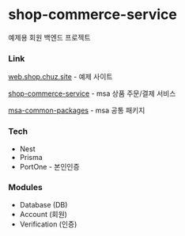 # shop-commerce-service

예제용 회원 백엔드 프로젝트

### Link

[ web.shop.chuz.site](https://web.shop.chuz.site/) - 예제 사이트

[shop-commerce-service](https://github.com/Choi-Seunghwan/shop-commerce-service) - msa 상품 주문/결제 서비스

[msa-common-packages](https://github.com/Choi-Seunghwan/msa-common-packages) - msa 공통 패키지

### Tech

- Nest
- Prisma
- PortOne - 본인인증

### Modules

- Database (DB)
- Account (회원)
- Verification (인증)
